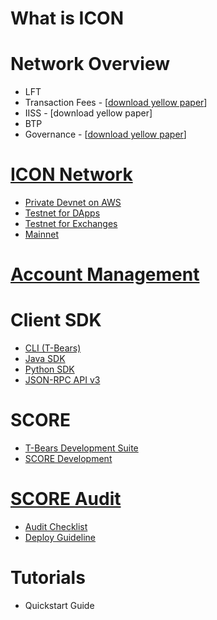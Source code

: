 # What is ICON

# Network Overview
  - LFT
  - Transaction Fees - \[[download yellow paper](https://icon.foundation/resources/file/ICON_Yellowpaper_Transactionfee_EN_V1.0.pdf)\]
  - IISS - \[download yellow paper\]
  - BTP
  - Governance - \[[download yellow paper](https://icon.foundation/resources/file/ICON_Yellowpaper_ICONstitution_and_Governance_EN_V1.0.pdf)\]

# [ICON Network](https://icon-project.github.io/docs/icon_network.html)
  - [Private Devnet on AWS](https://icon-project.github.io/docs/icon_network.html#private-devnet-on-aws)
  - [Testnet for DApps](https://icon-project.github.io/docs/icon_network.html#testnet-for-dapps)
  - [Testnet for Exchanges](https://icon-project.github.io/docs/icon_network.html#testnet-for-exchanges)
  - [Mainnet](https://icon-project.github.io/docs/icon_network.html#mainnet)

# [Account Management](https://icon-project.github.io/docs/wallet.html)

# Client SDK
  - [CLI (T-Bears)](https://icon-project.github.io/docs/tbears_cli.html)
  - [Java SDK](https://github.com/icon-project/icon-sdk-java/blob/master/quickstart/README.md)
  - [Python SDK](https://github.com/icon-project/icon-sdk-python/blob/master/README.md)
  - [JSON-RPC API v3](https://github.com/icon-project/icon-rpc-server/blob/master/docs/icon-json-rpc-v3.md)

# SCORE
  - [T-Bears Development Suite](https://github.com/icon-project/t-bears/blob/master/README.md)
  - [SCORE Development](https://github.com/icon-project/icon-service/blob/master/docs/dapp_guide.md)

# [SCORE Audit](https://icon-project.github.io/docs/score_audit.html)
  - [Audit Checklist](https://icon-project.github.io/docs/audit_checklist.html)
  - [Deploy Guideline](https://icon-project.github.io/docs/score_deploy_guide.html)

# Tutorials
  - Quickstart Guide
